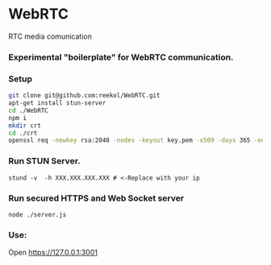 # WebRTC
RTC media comunication

### Experimental "boilerplate" for WebRTC communication.

### Setup

```bash
git clone git@github.com:reekol/WebRTC.git
apt-get install stun-server
cd ./WebRTC
npm i
mkdir crt 
cd ./crt
openssl req -newkey rsa:2048 -nodes -keyout key.pem -x509 -days 365 -out certificate.pem -subj "/C=BG/ST=Sofia/L=Sofia/O=SeQR.link/OU=SeQR/CN=*.seqr.link"
```
### Run STUN Server.
```
stund -v  -h XXX.XXX.XXX.XXX # <-Replace with your ip
```
### Run secured HTTPS and Web Socket server
```
node ./server.js
```

### Use: 
Open https://127.0.0.1:3001
